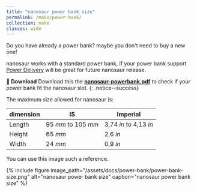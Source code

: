 ```yaml
---
title: "nanosaur power bank size"
permalink: /make/power-bank/
collection: make
classes: wide
---
```


Do you have already a power bank? maybe you don't need to buy a new one!

nanosaur works with a standard power bank, if your power bank support [Power Delivery](https://www.androidauthority.com/usb-power-delivery-806266/) will be great for future nanosaur release.

**:floppy_disk: Download** Download this the [**nanosaur-powerbank.pdf**](https://github.com/rnanosaur/nanosaur/releases/latest/download/nanosaur-powerbank.pdf) to check if your power bank fit the nanosaur slot.
{: .notice--success}

The maximum size allowed for nanosaur is:

| dimension | IS                  | Imperial               |
|-----------|---------------------|------------------------|
| Length    | 95 *mm* to 105 *mm* | 3,74 *in* to 4,13 *in* |
| Height    | 65 *mm*             | 2,6 *in*               |
| Width     | 24 *mm*             | 0,9 *in*               |

You can use this image such a reference.

{% include figure image_path="/assets/docs/power-bank/power-bank-size.png" alt="nanosaur power bank size" caption="nanosaur power bank size" %}
